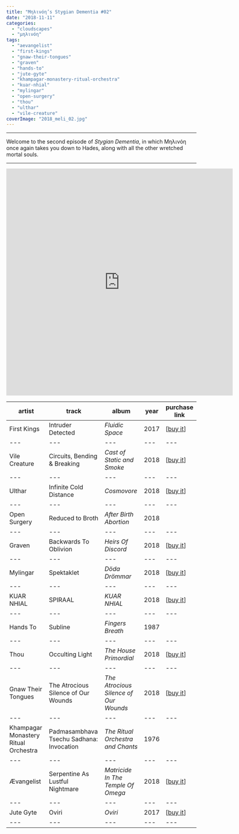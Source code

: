 ```yaml
---
title: "Μηλινόη’s Stygian Dementia #02"
date: "2018-11-11"
categories: 
  - "cloudscapes"
  - "μηλινόη"
tags: 
  - "aevangelist"
  - "first-kings"
  - "gnaw-their-tongues"
  - "graven"
  - "hands-to"
  - "jute-gyte"
  - "khampagar-monastery-ritual-orchestra"
  - "kuar-nhial"
  - "mylingar"
  - "open-surgery"
  - "thou"
  - "ulthar"
  - "vile-creature"
coverImage: "2018_meli_02.jpg"
---
```


* * *

Welcome to the second episode of _Stygian Dementia_, in which Μηλινόη once again takes you down to Hades, along with all the other wretched mortal souls.

* * *

<iframe src="https://www.mixcloud.com/widget/iframe/?feed=%2Feveningoflight%2F%CE%BC%CE%B7%CE%BB%CE%B9%CE%BD%CF%8C%CE%B7s-stygian-dementia-02%2F" width="600" height="600" frameborder="0"></iframe>

| **artist** | **track** | **album** | **year** | **purchase link** |
| --- | --- | --- | --- | --- |
| First Kings | Intruder Detected | _Fluidic Space_ | 2017 | \[[buy it](https://seikomart.bandcamp.com/album/fluidic-space)\] |
| --- | --- | --- | --- | --- |
| Vile Creature | Circuits, Bending & Breaking | _Cast of Static and Smoke_ | 2018 | \[[buy it](https://vilecreature.bandcamp.com/album/cast-of-static-and-smoke)\] |
| --- | --- | --- | --- | --- |
| Ulthar | Infinite Cold Distance | _Cosmovore_ | 2018 | \[[buy it](https://listen.20buckspin.com/album/cosmovore)\] |
| --- | --- | --- | --- | --- |
| Open Surgery | Reduced to Broth | _After Birth Abortion_ | 2018 |  |
| --- | --- | --- | --- | --- |
| Graven | Backwards To Oblivion | _Heirs Of Discord_ | 2018 | \[[buy it](https://gravensound.bandcamp.com/album/heirs-of-discord)\] |
| --- | --- | --- | --- | --- |
| Mylingar | Spektaklet | _Döda Drömmar_ | 2018 | \[[buy it](https://mylingar.bandcamp.com/album/d-da-dr-mmar)\] |
| --- | --- | --- | --- | --- |
| KUAR NHIAL | SPIRAAL | _KUAR NHIAL_ | 2018 | \[[buy it](https://kuarnhial.bandcamp.com/album/kuar-nhial)\] |
| --- | --- | --- | --- | --- |
| Hands To | Subline | _Fingers Breath_ | 1987 |  |
| --- | --- | --- | --- | --- |
| Thou | Occulting Light | _The House Primordial_ | 2018 | \[[buy it](https://thou.bandcamp.com/album/the-house-primordial)\] |
| --- | --- | --- | --- | --- |
| Gnaw Their Tongues | The Atrocious Silence of Our Wounds | _The Atrocious Silence of Our Wounds_ | 2018 | \[[buy it](https://gnawtheirtongues.bandcamp.com/album/the-atrocious-silence-of-our-wounds)\] |
| --- | --- | --- | --- | --- |
| Khampagar Monastery Ritual Orchestra | Padmasambhava Tsechu Sadhana: Invocation | _The Ritual Orchestra and Chants_ | 1976 |  |
| --- | --- | --- | --- | --- |
| Ævangelist | Serpentine As Lustful Nightmare | _Matricide In The Temple Of Omega_ | 2018 | \[[buy it](https://i-voidhangerrecords.bandcamp.com/album/matricide-in-the-temple-of-omega)\] |
| --- | --- | --- | --- | --- |
| Jute Gyte | Oviri | _Oviri_ | 2017 | \[[buy it](https://jutegyte.bandcamp.com/album/oviri)\] |
| --- | --- | --- | --- | --- |
